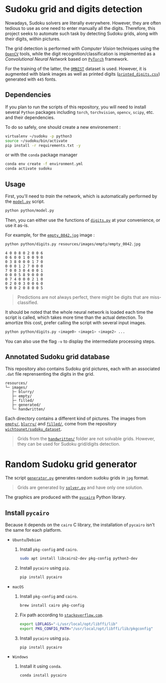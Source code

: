 # Sudoku grid and digits detection

Nowadays, Sudoku solvers are literally everywhere. However, they are often tedious to use as one need to enter manually all the digits. Therefore, this project seeks to automate such task by detecting Sudoku grids, along with their digits, within pictures.

The grid detection is performed with *Computer Vision* techniques using the [`OpenCV`](https://opencv.org/) tools, while the digit recognition/classification is implemented as a *Convolutional Neural Network* based on [`PyTorch`](https://pytorch.org/) framework.

For the training of the latter, the [`QMNIST`](https://github.com/facebookresearch/qmnist) dataset is used. However, it is augmented with blank images as well as printed digits ([`printed_digits.csv`](resources/csv/printed_digits.csv)) generated with `445` fonts.

## Dependencies

If you plan to run the scripts of this repository, you will need to install several `Python` packages including `torch`, `torchvision`, `opencv`, `scipy`, etc. and their dependencies.

To do so safely, one should create a new environement :

```bash
virtualenv ~/sudoku -p python3
source ~/sudoku/bin/activate
pip install -r requirements.txt -y
```

or with the `conda` package manager

```bash
conda env create -f environment.yml
conda activate sudoku
```

## Usage

First, you'll need to *train* the network, which is automatically performed by the [`model.py`](python/model.py) script.

```bash
python python/model.py
```

Then, you can either use the functions of [`digits.py`](python/digits.py) at your convenience, or use it as-is.

For example, for the [`empty_0042.jpg`](resources/images/empty/empty_0042.jpg) image :

```bash
python python/digits.py resources/images/empty/empty_0042.jpg
```

```
4 0 0 8 0 2 0 0 6
0 6 0 0 1 0 0 9 0
0 3 8 0 0 0 1 7 0
0 0 0 1 2 7 0 0 0
7 0 0 3 0 4 0 0 1
0 0 0 5 8 9 0 0 0
0 7 4 0 0 0 2 1 0
0 2 0 0 3 0 0 6 0
9 0 0 2 0 8 0 0 5
```

> Predictions are not always perfect, there might be digits that are miss-classified.

It should be noted that the whole neural network is loaded each time the script is called, which takes more time than the actual detection. To amortize this cost, prefer calling the script with several input images.

```bash
python python/digits.py <image0> <image1> <image2> ...
```

You can also use the flag `-v` to display the intermediate processing steps.

## Annotated Sudoku grid database

This repository also contains Sudoku grid pictures, each with an associated `.dat` file reprensenting the digits in the grid.

```
resources/
└─ images/
   ├─ blurry/
   ├─ empty/
   ├─ filled/
   ├─ generated/
   └─ handwritten/
```

Each directory contains a different kind of pictures. The images from [`empty/`](resources/images/empty/), [`blurry/`](resources/images/blurry/) and [`filled/`](resources/images/filled/), come from the repository [`wichtounet/sudoku_dataset`](https://github.com/wichtounet/sudoku_dataset).

> Grids from the [`handwritten/`](resources/images/handwritten/) folder are not solvable grids. However, they can be used for Sudoku grid/digits detection.

# Random Sudoku grid generator

The script [`generator.py`](python/generator.py) generates random sudoku grids in `jpg` format.

> Grids are generated by [`solver.py`](python/solver.py) and have only one solution.

The graphics are produced with the [`pycairo`](https://github.com/pygobject/pycairo) Python library.

## Install `pycairo`

Because it depends on the `cairo` C library, the installation of `pycairo` isn't the same for each platform.

* `Ubuntu`/`Debian`
    1. Install `pkg-config` and `cairo`.

        ```bash
        sudo apt install libcairo2-dev pkg-config python3-dev
        ```

    2. Install `pycairo` using `pip`.

        ```bash
        pip install pycairo
        ```

* `macOS`
    1. Install `pkg-config` and `cairo`.

        ```bash
        brew install cairo pkg-config
        ```

    2. Fix path according to [`stackoverflow.com`](https://stackoverflow.com/questions/55973489/trouble-installing-pycairo-through-pip3).

        ```bash
        export LDFLAGS="-L/usr/local/opt/libffi/lib"
        export PKG_CONFIG_PATH="/usr/local/opt/libffi/lib/pkgconfig"
        ```

    3. Install `pycairo` using `pip`.

        ```bash
        pip install pycairo
        ```

* `Windows`
    1. Install it using `conda`.

        ```bash
        conda install pycairo
        ```

